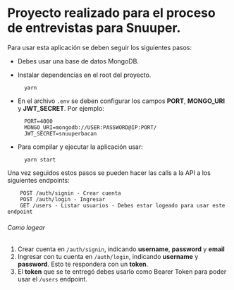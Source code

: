 # Proyecto realizado para el proceso de entrevistas para Snuuper.

Para usar esta aplicación se deben seguir los siguientes pasos:

-   Debes usar una base de datos MongoDB.

-   Instalar dependencias en el root del proyecto.

          yarn

-   En el archivo `.env` se deben configurar los campos **PORT**, **MONGO_URI** y **JWT_SECRET**. Por ejemplo:

          PORT=4000
          MONGO_URI=mongodb://USER:PASSWORD@IP:PORT/
          JWT_SECRET=snuuperbacan

-   Para compilar y ejecutar la aplicación usar:

          yarn start

Una vez seguidos estos pasos se pueden hacer las calls a la API a los siguientes endpoints:

        POST /auth/signin - Crear cuenta
        POST /auth/login - Ingresar
        GET /users - Listar usuarios - Debes estar logeado para usar este endpoint

###### Como logear

1. Crear cuenta en `/auth/signin`, indicando **username**, **password** y **email**
2. Ingresar con tu cuenta en `/auth/login`, indicando **username** y **password**. Esto te respondera con un **token**.
3. El **token** que se te entregó debes usarlo como Bearer Token para poder usar el `/users` endpoint.
